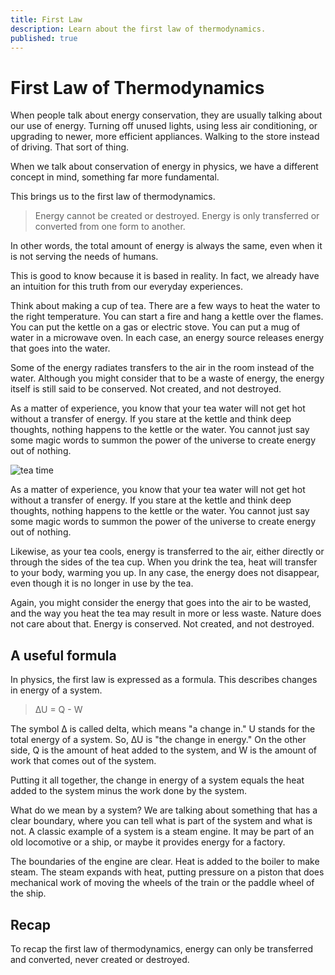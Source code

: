 ```yaml
---
title: First Law
description: Learn about the first law of thermodynamics.
published: true
---
```


# First Law of Thermodynamics

When people talk about energy conservation, they are usually talking about our use of energy. Turning off unused lights, using less air conditioning, or upgrading to newer, more efficient appliances. Walking to the store instead of driving. That sort of thing.

When we talk about conservation of energy in physics, we have a different concept in mind, something far more fundamental.

This brings us to the first law of thermodynamics.

> Energy cannot be created or destroyed. Energy is only transferred or converted from one form to another.

In other words, the total amount of energy is always the same, even when it is not serving the needs of humans.

This is good to know because it is based in reality. In fact, we already have an intuition for this truth from our everyday experiences.

Think about making a cup of tea. There are a few ways to heat the water to the right temperature. You can start a fire and hang a kettle over the flames. You can put the kettle on a gas or electric stove. You can put a mug of water in a microwave oven. In each case, an energy source releases energy that goes into the water.

Some of the energy radiates transfers to the air in the room instead of the water. Although you might consider that to be a waste of energy, the energy itself is still said to be conserved. Not created, and not destroyed.

As a matter of experience, you know that your tea water will not get hot without a transfer of energy. If you stare at the kettle and think deep thoughts, nothing happens to the kettle or the water. You cannot just say some magic words to summon the power of the universe to create energy out of nothing.

![tea time](/images/courses/limits-of-nature/tea-time.jpg)

As a matter of experience, you know that your tea water will not get hot without a transfer of energy. If you stare at the kettle and think deep thoughts, nothing happens to the kettle or the water. You cannot just say some magic words to summon the power of the universe to create energy out of nothing.

Likewise, as your tea cools, energy is transferred to the air, either directly or through the sides of the tea cup. When you drink the tea, heat will transfer to your body, warming you up. In any case, the energy does not disappear, even though it is no longer in use by the tea.

Again, you might consider the energy that goes into the air to be wasted, and the way you heat the tea may result in more or less waste. Nature does not care about that. Energy is conserved. Not created, and not destroyed.

## A useful formula

In physics, the first law is expressed as a formula. This describes changes in energy of a system.

> ∆U = Q - W

The symbol ∆ is called delta, which means "a change in." U stands for the total energy of a system. So, ∆U is "the change in energy." On the other side, Q is the amount of heat added to the system, and W is the amount of work that comes out of the system.

Putting it all together, the change in energy of a system equals the heat added to the system minus the work done by the system.

What do we mean by a system? We are talking about something that has a clear boundary, where you can tell what is part of the system and what is not. A classic example of a system is a steam engine. It may be part of an old locomotive or a ship, or maybe it provides energy for a factory.

The boundaries of the engine are clear. Heat is added to the boiler to make steam. The steam expands with heat, putting pressure on a piston that does mechanical work of moving the wheels of the train or the paddle wheel of the ship.

## Recap

To recap the first law of thermodynamics, energy can only be transferred and converted, never created or destroyed.
